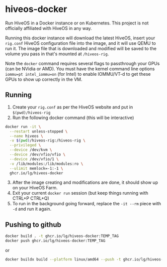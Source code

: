 # hiveos-docker

Run HiveOS in a Docker instance or on Kubernetes. This project is not officially affiliated with HiveOS in any way.

Running this docker instance will download the latest HiveOS, insert your `rig.conf` HiveOS
configuration file into the image, and it will use QEMU to run it. The image file that is downloaded
and modified will be saved to the volume you pass in that's mounted at `/hiveos-rig`.

Note the `docker` command requires several flags to passthrough your GPUs (can be NVidia or AMD). You must have the kernel command line options `iommu=pt intel_iommu=on` (for Intel) to enable IOMMU/VT-d to get these GPUs to show up correctly in the VM.

## Running

1. Create your `rig.conf` as per the HiveOS website and put in `$(pwd)/hiveos-rig`
2. Run the following docker command (this will be interactive)

```bash
docker run -it \
  --restart unless-stopped \
  --name hiveos \
  -v $(pwd)/hiveos-rig:/hiveos-rig \
  --privileged \
  --device /dev/kvm \
  --device /dev/vfio/vfio \
  --device /dev/vfio/1 \
  -v /lib/modules:/lib/modules:ro \
  --ulimit memlock=-1:-1 \
  ghcr.io/lg/hiveos-docker
```

3. After the image creating and modifications are done, it should show up on your HiveOS Farm.
4. Exit your current `docker run` session (but keep things running with CTRL+P CTRL+Q)
4. To run in the background going forward, replace the `-it --rm` piece with `-d` and run it again.

## Pushing to github

```bash
docker build . -t ghcr.io/lg/hiveos-docker:TEMP_TAG
docker push ghcr.io/lg/hiveos-docker:TEMP_TAG
```

or

```bash
docker buildx build --platform linux/amd64 --push -t ghcr.io/lg/hiveos-docker:TEMP_TAG .
```
